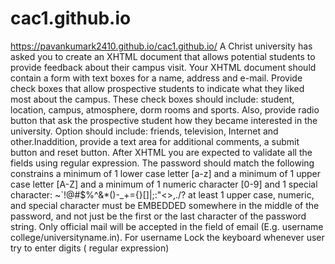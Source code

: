 # cac1.github.io
https://pavankumark2410.github.io/cac1.github.io/
A Christ university has asked you to create an XHTML document that allows potential students to provide feedback about their campus visit.
Your XHTML document should contain a form with text boxes for a name, address and e-mail. Provide check boxes that allow prospective students
to indicate what they liked most about the campus. These check boxes should include: student, location, campus, atmosphere, dorm rooms and sports.
Also, provide radio button that ask the prospective student how they became interested in the university. Option should include: friends, television,
Internet and other.Inaddition, provide a text area for additional comments, a submit button and reset button.  After XHTML you are expected to validate
all the fields using regular expression. The password should match the following constrains  a minimum of 1 lower case letter [a-z] and a minimum of 1
upper case letter [A-Z] and a minimum of 1 numeric character [0-9] and 1 special character: ~`!@#$%^&amp;*()-_+={}[]|\;:"&lt;>,./? at least 1 upper case,
numeric, and special character must be EMBEDDED somewhere in the middle of the password, and not just be the first or the last character of the password string.
Only official mail will be accepted in the field of email (E.g. username college/universityname.in). For username Lock the keyboard whenever user try to enter digits
( regular expression)
